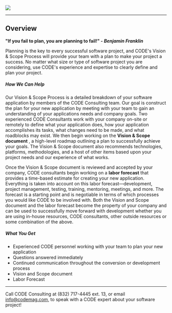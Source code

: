 ![](https://www.codemag.com/Images/Logos/CODEConsulting_Small.png)
***

## Overview

**"If you fail to plan, you are planning to fail!" - _Benjamin Franklin_**

Planning is the key to every successful software project, and CODE&#39;s Vision &amp; Scope Process will provide your team with a plan to make your project a success. No matter what size or type of software project you are considering, use CODE&#39;s experience and expertise to clearly define and plan your project.

##### **How We Can Help**

Our Vision &amp; Scope Process is a detailed breakdown of your software application by members of the CODE Consulting team. Our goal is construct the plan for your new application by meeting with your team to gain an understanding of your applications needs and company goals.   Two experienced CODE Consultants work with your company on-site or remotely to define what your application does, how your application accomplishes its tasks, what changes need to be made, and what roadblocks may exist. We then begin working on the **Vision & Scope document** , a high-level roadmap outlining a plan to successfully achieve your goals. The Vision &amp; Scope document also recommends technologies, platforms, methodologies, and a host of other items based upon your project needs and our experience of what works.

Once the Vision &amp; Scope document is reviewed and accepted by your company,  CODE consultants begin working on a **labor forecast** that provides a time-based estimate for creating your new application. Everything is taken into account on this labor forecast—development, project management, testing, training, mentoring, meetings, and more.  The forecast is a starting point and is negotiable in terms of which processes you would like CODE to be involved with. Both the Vision and Scope document and the labor forecast become the property of your company and can be used to successfully move forward with development whether you are using in-house resources, CODE consultants, other outside resources or some combination of the above.

##### **What You Get**

* Experienced CODE personnel working with your team to plan your new application
* Questions answered immediately
* Continued communication throughout the conversion or development process
* Vision and Scope document
* Labor Forecast

***

Call CODE Consulting at (832) 717-4445 ext. 13, or email [info@codemag.com](info@codemag.com), to speak with a CODE expert about your software project!

